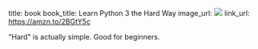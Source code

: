 title: book
book_title: Learn Python 3 the Hard Way
image_url: <a href="https://www.amazon.com/Learn-Python-Hard-Way-Introduction/dp/0134692888/ref=as_li_ss_il?ie=UTF8&qid=1546903122&sr=8-1&keywords=learn+python+3+the+hard+way&linkCode=li3&tag=expaand-20&linkId=f5319f06e167aefa5c95c550aa985e35&language=en_US" target="_blank"><img border="0" src="//ws-na.amazon-adsystem.com/widgets/q?_encoding=UTF8&ASIN=0134692888&Format=_SL250_&ID=AsinImage&MarketPlace=US&ServiceVersion=20070822&WS=1&tag=expaand-20&language=en_US" ></a><img src="https://ir-na.amazon-adsystem.com/e/ir?t=expaand-20&language=en_US&l=li3&o=1&a=0134692888" width="1" height="1" border="0" alt="" style="border:none !important; margin:0px !important;" />
link_url: https://amzn.to/2BGtY5c

"Hard" is actually simple. Good for beginners.
